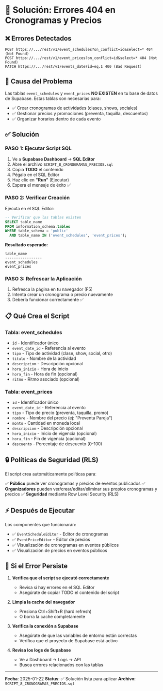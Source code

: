 # 🔧 Solución: Errores 404 en Cronogramas y Precios

## ❌ **Errores Detectados**

```
POST https://.../rest/v1/event_schedules?on_conflict=id&select=* 404 (Not Found)
POST https://.../rest/v1/event_prices?on_conflict=id&select=* 404 (Not Found)
PATCH https://.../rest/v1/events_date?id=eq.1 400 (Bad Request)
```

## 🎯 **Causa del Problema**

Las tablas `event_schedules` y `event_prices` **NO EXISTEN** en tu base de datos de Supabase. Estas tablas son necesarias para:

- ✅ Crear cronogramas de actividades (clases, shows, sociales)
- ✅ Gestionar precios y promociones (preventa, taquilla, descuentos)
- ✅ Organizar horarios dentro de cada evento

## ✅ **Solución**

### **PASO 1: Ejecutar Script SQL**

1. Ve a **Supabase Dashboard** → **SQL Editor**
2. Abre el archivo `SCRIPT_8_CRONOGRAMAS_PRECIOS.sql`
3. Copia **TODO** el contenido
4. Pégalo en el SQL Editor
5. Haz clic en **"Run"** (Ejecutar)
6. Espera el mensaje de éxito ✅

### **PASO 2: Verificar Creación**

Ejecuta en el SQL Editor:

```sql
-- Verificar que las tablas existen
SELECT table_name 
FROM information_schema.tables 
WHERE table_schema = 'public' 
  AND table_name IN ('event_schedules', 'event_prices');
```

**Resultado esperado:**
```
table_name
-----------------
event_schedules
event_prices
```

### **PASO 3: Refrescar la Aplicación**

1. Refresca la página en tu navegador (F5)
2. Intenta crear un cronograma o precio nuevamente
3. Debería funcionar correctamente ✅

## 📋 **Qué Crea el Script**

### **Tabla: event_schedules**
- `id` - Identificador único
- `event_date_id` - Referencia al evento
- `tipo` - Tipo de actividad (clase, show, social, otro)
- `titulo` - Nombre de la actividad
- `descripcion` - Descripción opcional
- `hora_inicio` - Hora de inicio
- `hora_fin` - Hora de fin (opcional)
- `ritmo` - Ritmo asociado (opcional)

### **Tabla: event_prices**
- `id` - Identificador único
- `event_date_id` - Referencia al evento
- `tipo` - Tipo de precio (preventa, taquilla, promo)
- `nombre` - Nombre del precio (ej: "Preventa Pareja")
- `monto` - Cantidad en moneda local
- `descripcion` - Descripción opcional
- `hora_inicio` - Inicio de vigencia (opcional)
- `hora_fin` - Fin de vigencia (opcional)
- `descuento` - Porcentaje de descuento (0-100)

## 🔒 **Políticas de Seguridad (RLS)**

El script crea automáticamente políticas para:

✅ **Público** puede ver cronogramas y precios de eventos publicados
✅ **Organizadores** pueden ver/crear/editar/eliminar sus propios cronogramas y precios
✅ **Seguridad** mediante Row Level Security (RLS)

## ⚡ **Después de Ejecutar**

Los componentes que funcionarán:
- ✅ `EventScheduleEditor` - Editor de cronogramas
- ✅ `EventPriceEditor` - Editor de precios
- ✅ Visualización de cronogramas en eventos públicos
- ✅ Visualización de precios en eventos públicos

## 🚨 **Si el Error Persiste**

1. **Verifica que el script se ejecutó correctamente**
   - Revisa si hay errores en el SQL Editor
   - Asegúrate de copiar TODO el contenido del script

2. **Limpia la cache del navegador**
   - Presiona Ctrl+Shift+R (hard refresh)
   - O borra la cache completamente

3. **Verifica la conexión a Supabase**
   - Asegúrate de que las variables de entorno están correctas
   - Verifica que el proyecto de Supabase está activo

4. **Revisa los logs de Supabase**
   - Ve a Dashboard → Logs → API
   - Busca errores relacionados con las tablas

---

**Fecha**: 2025-01-22
**Status**: ✅ Solución lista para aplicar
**Archivo**: `SCRIPT_8_CRONOGRAMAS_PRECIOS.sql`
